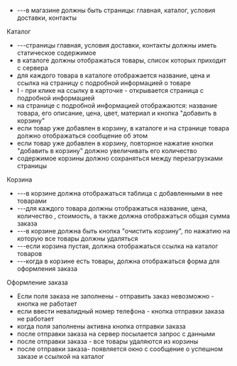 - ---в магазине должны быть страницы: главная, каталог, условия доставки, контакты


Каталог
- ---страницы главная, условия доставки, контакты должны иметь статическое содержимое
- в каталоге должны отображаться товары, список которых приходит с сервера
- для каждого товара в каталоге отображается название, цена и ссылка на страницу с подробной информацией о товаре
- I - при клике на ссылку в карточке - открывается страница с подробной информацией
- на странице с подробной информацией отображаются: название товара, его описание, цена, цвет, материал и кнопка "добавить в корзину"
- если товар уже добавлен в корзину, в каталоге и на странице товара должно отображаться сообщение об этом
- если товар уже добавлен в корзину, повторное нажатие кнопки "добавить в корзину" должно увеличивать его количество
- содержимое корзины должно сохраняться между перезагрузками страницы


Корзина
- ---в корзине должна отображаться таблица с добавленными в нее товарами
- ---для каждого товара должны отображаться название, цена, количество , стоимость, а также должна отображаться общая сумма заказа
- ---в корзине должна быть кнопка "очистить корзину", по нажатию на которую все товары должны удаляться
- ---если корзина пустая, должна отображаться ссылка на каталог товаров
- ---когда в корзине есть товары, должна отображаться форма для оформления заказа

Оформление заказа

- Если поля заказа не заполнены - отправить заказ невозможно - кнопка не работает
- если ввести невалидный номер телефона - кнопка отправки заказа не работает
- когда поля заполнены активна кнопка отправки заказа
- после отправки заказа на сервер посылается запрос с данными
- после отправки заказа - все товары удаляются из корзины
- после отправки заказа- появляется окно с сообщение о успешном заказе и ссылкой на каталог